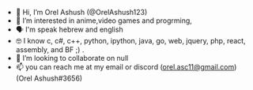 - 👋 Hi, I’m Orel Ashush (@OrelAshush123)
- 👀 I’m interested in anime,video games and progrming,
- 🗣️ I'm speak  hebrew and english
- 🤓 I know c, c#, c++, python, ipython, java, go, web, jquery, php, react, assembly, and BF ;) .
- 💞️ I’m looking to collaborate on null
- 📫 you can reach me at my email or discord (orel.asc11@gmail.com) (Orel Ashush#3656)

<!---
OrelAshush123/OrelAshush123 is a ✨ special ✨ repository because its `README.md` (this file) appears on your GitHub profile.
You can click the Preview link to take a look at your changes.
good luck.
--->
